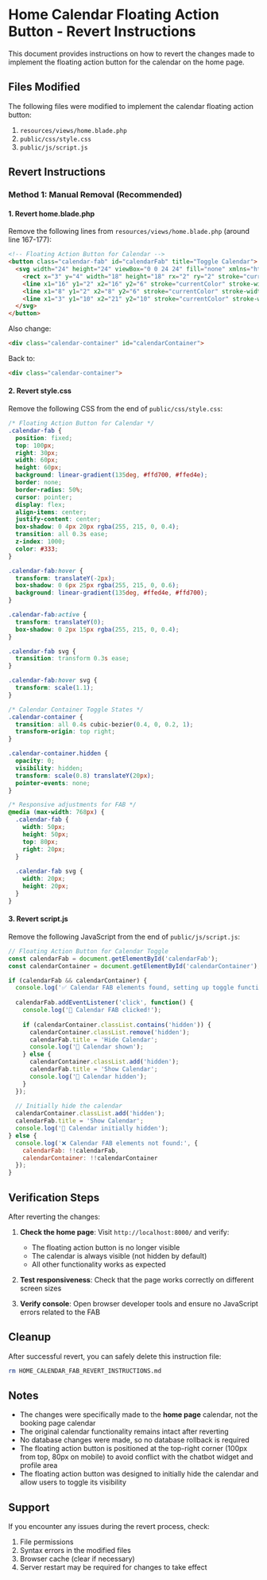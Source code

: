 # Home Calendar Floating Action Button - Revert Instructions

This document provides instructions on how to revert the changes made to implement the floating action button for the calendar on the home page.

## Files Modified

The following files were modified to implement the calendar floating action button:

1. `resources/views/home.blade.php`
2. `public/css/style.css`
3. `public/js/script.js`

## Revert Instructions

### Method 1: Manual Removal (Recommended)

#### 1. Revert home.blade.php

Remove the following lines from `resources/views/home.blade.php` (around line 167-177):

```html
<!-- Floating Action Button for Calendar -->
<button class="calendar-fab" id="calendarFab" title="Toggle Calendar">
  <svg width="24" height="24" viewBox="0 0 24 24" fill="none" xmlns="http://www.w3.org/2000/svg">
    <rect x="3" y="4" width="18" height="18" rx="2" ry="2" stroke="currentColor" stroke-width="2"/>
    <line x1="16" y1="2" x2="16" y2="6" stroke="currentColor" stroke-width="2"/>
    <line x1="8" y1="2" x2="8" y2="6" stroke="currentColor" stroke-width="2"/>
    <line x1="3" y1="10" x2="21" y2="10" stroke="currentColor" stroke-width="2"/>
  </svg>
</button>
```

Also change:
```html
<div class="calendar-container" id="calendarContainer">
```
Back to:
```html
<div class="calendar-container">
```

#### 2. Revert style.css

Remove the following CSS from the end of `public/css/style.css`:

```css
/* Floating Action Button for Calendar */
.calendar-fab {
  position: fixed;
  top: 100px;
  right: 30px;
  width: 60px;
  height: 60px;
  background: linear-gradient(135deg, #ffd700, #ffed4e);
  border: none;
  border-radius: 50%;
  cursor: pointer;
  display: flex;
  align-items: center;
  justify-content: center;
  box-shadow: 0 4px 20px rgba(255, 215, 0, 0.4);
  transition: all 0.3s ease;
  z-index: 1000;
  color: #333;
}

.calendar-fab:hover {
  transform: translateY(-2px);
  box-shadow: 0 6px 25px rgba(255, 215, 0, 0.6);
  background: linear-gradient(135deg, #ffed4e, #ffd700);
}

.calendar-fab:active {
  transform: translateY(0);
  box-shadow: 0 2px 15px rgba(255, 215, 0, 0.4);
}

.calendar-fab svg {
  transition: transform 0.3s ease;
}

.calendar-fab:hover svg {
  transform: scale(1.1);
}

/* Calendar Container Toggle States */
.calendar-container {
  transition: all 0.4s cubic-bezier(0.4, 0, 0.2, 1);
  transform-origin: top right;
}

.calendar-container.hidden {
  opacity: 0;
  visibility: hidden;
  transform: scale(0.8) translateY(20px);
  pointer-events: none;
}

/* Responsive adjustments for FAB */
@media (max-width: 768px) {
  .calendar-fab {
    width: 50px;
    height: 50px;
    top: 80px;
    right: 20px;
  }
  
  .calendar-fab svg {
    width: 20px;
    height: 20px;
  }
}
```

#### 3. Revert script.js

Remove the following JavaScript from the end of `public/js/script.js`:

```javascript
// Floating Action Button for Calendar Toggle
const calendarFab = document.getElementById('calendarFab');
const calendarContainer = document.getElementById('calendarContainer');

if (calendarFab && calendarContainer) {
  console.log('✅ Calendar FAB elements found, setting up toggle functionality...');
  
  calendarFab.addEventListener('click', function() {
    console.log('🎯 Calendar FAB clicked!');
    
    if (calendarContainer.classList.contains('hidden')) {
      calendarContainer.classList.remove('hidden');
      calendarFab.title = 'Hide Calendar';
      console.log('📅 Calendar shown');
    } else {
      calendarContainer.classList.add('hidden');
      calendarFab.title = 'Show Calendar';
      console.log('📅 Calendar hidden');
    }
  });
  
  // Initially hide the calendar
  calendarContainer.classList.add('hidden');
  calendarFab.title = 'Show Calendar';
  console.log('📅 Calendar initially hidden');
} else {
  console.log('❌ Calendar FAB elements not found:', {
    calendarFab: !!calendarFab,
    calendarContainer: !!calendarContainer
  });
}
```

## Verification Steps

After reverting the changes:

1. **Check the home page**: Visit `http://localhost:8000/` and verify:
   - The floating action button is no longer visible
   - The calendar is always visible (not hidden by default)
   - All other functionality works as expected

2. **Test responsiveness**: Check that the page works correctly on different screen sizes

3. **Verify console**: Open browser developer tools and ensure no JavaScript errors related to the FAB

## Cleanup

After successful revert, you can safely delete this instruction file:
```bash
rm HOME_CALENDAR_FAB_REVERT_INSTRUCTIONS.md
```

## Notes

- The changes were specifically made to the **home page** calendar, not the booking page calendar
- The original calendar functionality remains intact after reverting
- No database changes were made, so no database rollback is required
- The floating action button is positioned at the top-right corner (100px from top, 80px on mobile) to avoid conflict with the chatbot widget and profile area
- The floating action button was designed to initially hide the calendar and allow users to toggle its visibility

## Support

If you encounter any issues during the revert process, check:
1. File permissions
2. Syntax errors in the modified files
3. Browser cache (clear if necessary)
4. Server restart may be required for changes to take effect